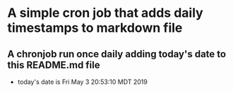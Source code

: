 A simple cron job that adds daily timestamps to markdown file
============================================================
## A chronjob run once daily adding today's date to this README.md file
* today's date is Fri May  3 20:53:10 MDT 2019
